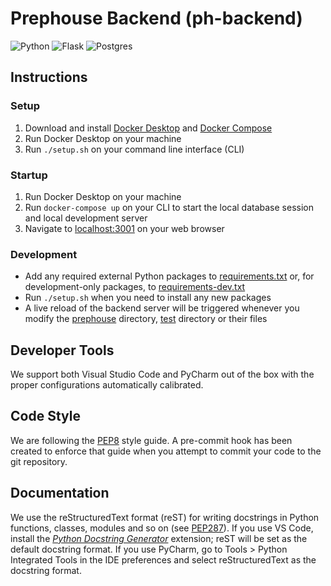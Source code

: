 # Prephouse Backend (ph-backend)

![Python](https://img.shields.io/badge/python-3670A0?style=for-the-badge&logo=python&logoColor=ffdd54)
![Flask](https://img.shields.io/badge/flask-%23000.svg?style=for-the-badge&logo=flask&logoColor=white)
![Postgres](https://img.shields.io/badge/postgres-%23316192.svg?style=for-the-badge&logo=postgresql&logoColor=white)

## Instructions

### Setup

1. Download and install [Docker Desktop](https://www.docker.com/products/docker-desktop) and
[Docker Compose](https://docs.docker.com/compose/install/)
2. Run Docker Desktop on your machine
3. Run `./setup.sh` on your command line interface (CLI)

### Startup

1. Run Docker Desktop on your machine
2. Run `docker-compose up` on your CLI to start the local database session and local development server
3. Navigate to [localhost:3001](http://localhost:3001) on your web browser

### Development

- Add any required external Python packages to [requirements.txt](requirements.txt) or, for
  development-only packages, to [requirements-dev.txt](requirements-dev.txt)
- Run `./setup.sh` when you need to install any new packages
- A live reload of the backend server will be triggered whenever you modify the [prephouse](prephouse)
  directory, [test](test) directory or their files

## Developer Tools

We support both Visual Studio Code and PyCharm out of the box with the proper
configurations automatically calibrated.

## Code Style

We are following the [PEP8](https://www.python.org/dev/peps/pep-0008/) style guide. A pre-commit hook
has been created to enforce that guide when you attempt to commit your code to the git repository.

## Documentation

We use the reStructuredText format (reST) for writing docstrings in Python functions, classes, modules and so on
(see [PEP287](https://www.python.org/dev/peps/pep-0287/)). If you use VS Code, install the [_Python Docstring
Generator_](https://marketplace.visualstudio.com/items?itemName=njpwerner.autodocstring) extension; reST will be set as
the default docstring format. If you use PyCharm, go to Tools > Python Integrated Tools in the IDE preferences and
select reStructuredText as the docstring format.
